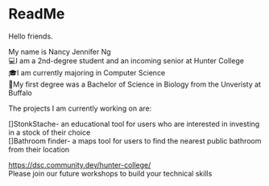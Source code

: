 # ReadMe

Hello friends. 

My name is Nancy Jennifer Ng  
💻I am a 2nd-degree student and an incoming senior at Hunter College  
🎓I am currently majoring in Computer Science  
🔬My first degree was a Bachelor of Science in Biology from the Unveristy at Buffalo  

The projects I am currently working on are:  

[]StonkStache- an educational tool for users who are interested in investing in a stock of their choice   
[]Bathroom finder- a maps tool for users to find the nearest public bathroom from their location  

https://dsc.community.dev/hunter-college/  
Please join our future workshops to build your technical skills
